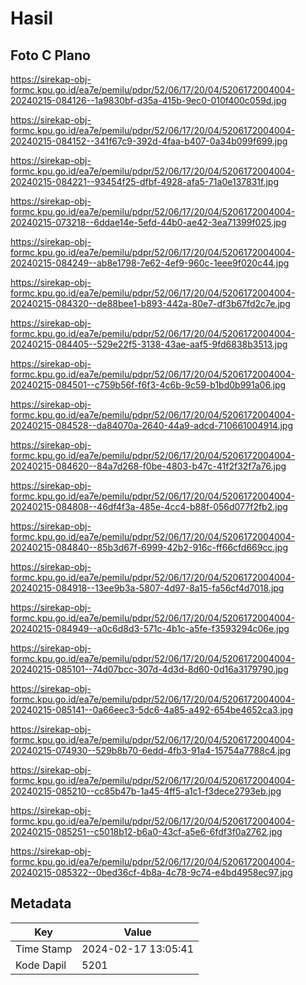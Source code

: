 # Hasil

## Foto C Plano

https://sirekap-obj-formc.kpu.go.id/ea7e/pemilu/pdpr/52/06/17/20/04/5206172004004-20240215-084126--1a9830bf-d35a-415b-9ec0-010f400c059d.jpg

https://sirekap-obj-formc.kpu.go.id/ea7e/pemilu/pdpr/52/06/17/20/04/5206172004004-20240215-084152--341f67c9-392d-4faa-b407-0a34b099f699.jpg

https://sirekap-obj-formc.kpu.go.id/ea7e/pemilu/pdpr/52/06/17/20/04/5206172004004-20240215-084221--93454f25-dfbf-4928-afa5-71a0e137831f.jpg

https://sirekap-obj-formc.kpu.go.id/ea7e/pemilu/pdpr/52/06/17/20/04/5206172004004-20240215-073218--6ddae14e-5efd-44b0-ae42-3ea71399f025.jpg

https://sirekap-obj-formc.kpu.go.id/ea7e/pemilu/pdpr/52/06/17/20/04/5206172004004-20240215-084249--ab8e1798-7e62-4ef9-960c-1eee9f020c44.jpg

https://sirekap-obj-formc.kpu.go.id/ea7e/pemilu/pdpr/52/06/17/20/04/5206172004004-20240215-084320--de88bee1-b893-442a-80e7-df3b67fd2c7e.jpg

https://sirekap-obj-formc.kpu.go.id/ea7e/pemilu/pdpr/52/06/17/20/04/5206172004004-20240215-084405--529e22f5-3138-43ae-aaf5-9fd6838b3513.jpg

https://sirekap-obj-formc.kpu.go.id/ea7e/pemilu/pdpr/52/06/17/20/04/5206172004004-20240215-084501--c759b56f-f6f3-4c6b-9c59-b1bd0b991a06.jpg

https://sirekap-obj-formc.kpu.go.id/ea7e/pemilu/pdpr/52/06/17/20/04/5206172004004-20240215-084528--da84070a-2640-44a9-adcd-710661004914.jpg

https://sirekap-obj-formc.kpu.go.id/ea7e/pemilu/pdpr/52/06/17/20/04/5206172004004-20240215-084620--84a7d268-f0be-4803-b47c-41f2f32f7a76.jpg

https://sirekap-obj-formc.kpu.go.id/ea7e/pemilu/pdpr/52/06/17/20/04/5206172004004-20240215-084808--46df4f3a-485e-4cc4-b88f-056d077f2fb2.jpg

https://sirekap-obj-formc.kpu.go.id/ea7e/pemilu/pdpr/52/06/17/20/04/5206172004004-20240215-084840--85b3d67f-6999-42b2-916c-ff66cfd669cc.jpg

https://sirekap-obj-formc.kpu.go.id/ea7e/pemilu/pdpr/52/06/17/20/04/5206172004004-20240215-084918--13ee9b3a-5807-4d97-8a15-fa56cf4d7018.jpg

https://sirekap-obj-formc.kpu.go.id/ea7e/pemilu/pdpr/52/06/17/20/04/5206172004004-20240215-084949--a0c6d8d3-571c-4b1c-a5fe-f3593294c06e.jpg

https://sirekap-obj-formc.kpu.go.id/ea7e/pemilu/pdpr/52/06/17/20/04/5206172004004-20240215-085101--74d07bcc-307d-4d3d-8d60-0d16a3179790.jpg

https://sirekap-obj-formc.kpu.go.id/ea7e/pemilu/pdpr/52/06/17/20/04/5206172004004-20240215-085141--0a66eec3-5dc6-4a85-a492-654be4652ca3.jpg

https://sirekap-obj-formc.kpu.go.id/ea7e/pemilu/pdpr/52/06/17/20/04/5206172004004-20240215-074930--529b8b70-6edd-4fb3-91a4-15754a7788c4.jpg

https://sirekap-obj-formc.kpu.go.id/ea7e/pemilu/pdpr/52/06/17/20/04/5206172004004-20240215-085210--cc85b47b-1a45-4ff5-a1c1-f3dece2793eb.jpg

https://sirekap-obj-formc.kpu.go.id/ea7e/pemilu/pdpr/52/06/17/20/04/5206172004004-20240215-085251--c5018b12-b6a0-43cf-a5e6-6fdf3f0a2762.jpg

https://sirekap-obj-formc.kpu.go.id/ea7e/pemilu/pdpr/52/06/17/20/04/5206172004004-20240215-085322--0bed36cf-4b8a-4c78-9c74-e4bd4958ec97.jpg


## Metadata

| Key        | Value               |
| ---------- | ------------------- |
| Time Stamp | 2024-02-17 13:05:41 |
| Kode Dapil | 5201                |



